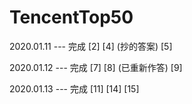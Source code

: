 # TencentTop50

2020.01.11 --- 完成 [2]  [4] (抄的答案) [5]   

2020.01.12 --- 完成 [7]  [8] (已重新作答) [9] 

2020.01.13 --- 完成 [11]  [14] [15] 
